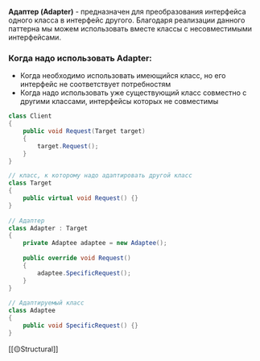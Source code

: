 **Адаптер (Adapter)** - предназначен для преобразования интерфейса одного класса в интерфейс другого. Благодаря реализации данного паттерна мы можем использовать вместе классы с несовместимыми интерфейсами.

### Когда надо использовать Adapter:

- Когда необходимо использовать имеющийся класс, но его интерфейс не соответствует потребностям
- Когда надо использовать уже существующий класс совместно с другими классами, интерфейсы которых не совместимы

```c#
class Client
{
    public void Request(Target target)
    {
        target.Request();
    }
}

// класс, к которому надо адаптировать другой класс   
class Target
{
    public virtual void Request() {}
}
  
// Адаптер
class Adapter : Target
{
    private Adaptee adaptee = new Adaptee();
    
    public override void Request()
    {
        adaptee.SpecificRequest();
    }
}
  
// Адаптируемый класс
class Adaptee
{
    public void SpecificRequest() {}
}
```

[[🟡Structural]]